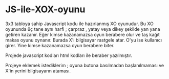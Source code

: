 # JS-ile-XOX-oyunu
3x3 tabloya sahip Javascript kodu ile hazırlanmış XO oyunudur. 
Bu XO oyununda üç tane aynı harfi ; çarpraz , yatay veya dikey şekilde yan yana getiren kazanır. 
Eğer kimse kazanamazsa oyun berabere olur ve taş kağıt makas oyunu oynanır. 
Burada X'i bilgisayar rastgele atar. O'yu ise kullanıcı girer. Yine kimse kazanamazsa oyun berabere biter.

Projede javascript kodları html kodları ile beraber yazılmıştır.

Projeye eklemek istediklerim ; oyuna butona basılmadan başlanılmaması ve X'in yerini bilgisayarın ataması.
